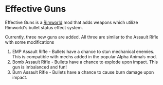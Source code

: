 # Effective Guns

Effective Guns is a [Rimworld](https://rimworldgame.com/) mod that adds weapons which utilize Rimworld's bullet status effect system.

Currently, three new guns are added. All three are similar to the Assault Rifle with some modifications

1. EMP Assault Rifle - Bullets have a chance to stun mechanical enemies. This is compatible with mechs added in the popular Alpha Animals mod.
2. Bomb Assault Rifle - Bullets have a chance to explode upon impact. This gun is imbalanced and fun!
3. Burn Assault Rifle - Bullets have a chance to cause burn damage upon impact.
